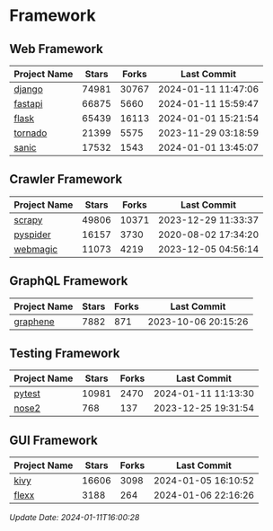 # Framework

## Web Framework
| Project Name | Stars | Forks | Last Commit |
| ------------ | ----- | ----- | ----------- |
| [django](https://github.com/django/django) | 74981 | 30767 | 2024-01-11 11:47:06 |
| [fastapi](https://github.com/tiangolo/fastapi) | 66875 | 5660 | 2024-01-11 15:59:47 |
| [flask](https://github.com/pallets/flask) | 65439 | 16113 | 2024-01-01 15:21:54 |
| [tornado](https://github.com/tornadoweb/tornado) | 21399 | 5575 | 2023-11-29 03:18:59 |
| [sanic](https://github.com/sanic-org/sanic) | 17532 | 1543 | 2024-01-01 13:45:07 |

## Crawler Framework
| Project Name | Stars | Forks | Last Commit |
| ------------ | ----- | ----- | ----------- |
| [scrapy](https://github.com/scrapy/scrapy) | 49806 | 10371 | 2023-12-29 11:33:37 |
| [pyspider](https://github.com/binux/pyspider) | 16157 | 3730 | 2020-08-02 17:34:20 |
| [webmagic](https://github.com/code4craft/webmagic) | 11073 | 4219 | 2023-12-05 04:56:14 |

## GraphQL Framework
| Project Name | Stars | Forks | Last Commit |
| ------------ | ----- | ----- | ----------- |
| [graphene](https://github.com/graphql-python/graphene) | 7882 | 871 | 2023-10-06 20:15:26 |

## Testing Framework
| Project Name | Stars | Forks | Last Commit |
| ------------ | ----- | ----- | ----------- |
| [pytest](https://github.com/pytest-dev/pytest) | 10981 | 2470 | 2024-01-11 11:13:30 |
| [nose2](https://github.com/nose-devs/nose2) | 768 | 137 | 2023-12-25 19:31:54 |

## GUI Framework
| Project Name | Stars | Forks | Last Commit |
| ------------ | ----- | ----- | ----------- |
| [kivy](https://github.com/kivy/kivy) | 16606 | 3098 | 2024-01-05 16:10:52 |
| [flexx](https://github.com/flexxui/flexx) | 3188 | 264 | 2024-01-06 22:16:26 |

*Update Date: 2024-01-11T16:00:28*